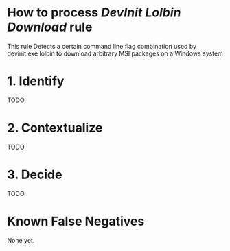 # How to process *DevInit Lolbin Download* rule
This rule Detects a certain command line flag combination used by devinit.exe lolbin to download arbitrary MSI packages on a Windows system

# 1. Identify
TODO

# 2. Contextualize
TODO

# 3. Decide
TODO

# Known False Negatives
None yet.
